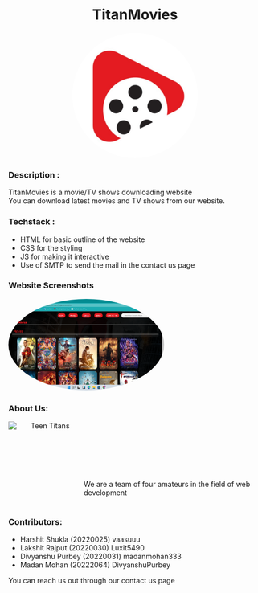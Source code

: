 # <h1 align="center">TitanMovies</h1>
<p align='center'>
<img align='center' alt='TitanMovies' height='250px' width='250px' style="border-radius:100%; " src="Devjam/Images/logo.jpg" >
</p>

### Description :

TitanMovies is a movie/TV shows downloading website<br>
You can download latest movies and TV shows from our website.

### Techstack : 

<ul>
  <li>HTML for basic outline of the website</li>
  <li>CSS for the styling</li>
  <li>JS for making it interactive</li>
  <li>Use of SMTP to send the mail in the contact us page</li>
</ul>

### Website Screenshots
<img alt='screenshot' height='182px' width='310px' style="border-radius:100%; " src="Devjam/Images/Screenshot (16).png" >

### About Us:

<p align='center''>
<img align='left' alt='Teen Titans' height='150px' width='150px' src="https://www.stoneykins.com/Patterns/product_images/w/310/Teen_Titans_Logo_03_tn__73898_std.png" >
<br>
<br>
<br>
<br>
<br>
<br>
</p>


We are a team of four amateurs in the field of web development<br>
<br>                                    
### Contributors:
<ul>
  <li>Harshit Shukla    (20220025)  vaasuuu        </li>
  <li>Lakshit Rajput    (20220030)  Luxit5490      </li>
  <li>Divyanshu Purbey  (20220031)  madanmohan333  </li>
  <li>Madan Mohan       (20222064)  DivyanshuPurbey</li>
</ul>
                                                                
You can reach us out through our contact us page

